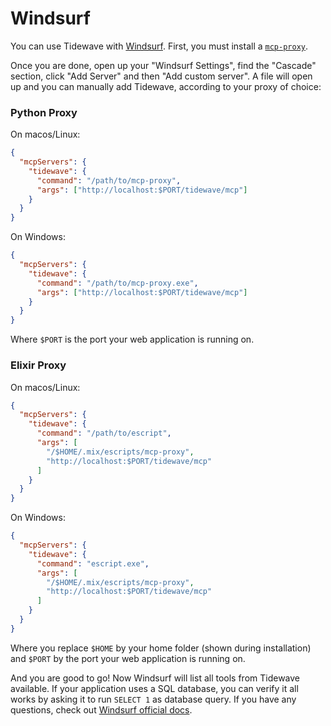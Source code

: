 # Windsurf

You can use Tidewave with [Windsurf](https://windsurf.com/). First, you must
install a [`mcp-proxy`](../guides/mcp_proxy.md).

Once you are done, open up your "Windsurf Settings", find the "Cascade" section,
click "Add Server" and then "Add custom server". A file will open up and you can
manually add Tidewave, according to your proxy of choice:

<!-- tabs-open -->

### Python Proxy

On macos/Linux:

```json
{
  "mcpServers": {
    "tidewave": {
      "command": "/path/to/mcp-proxy",
      "args": ["http://localhost:$PORT/tidewave/mcp"]
    }
  }
}
```

On Windows:

```json
{
  "mcpServers": {
    "tidewave": {
      "command": "/path/to/mcp-proxy.exe",
      "args": ["http://localhost:$PORT/tidewave/mcp"]
    }
  }
}
```

Where `$PORT` is the port your web application is running on.

### Elixir Proxy

On macos/Linux:

```json
{
  "mcpServers": {
    "tidewave": {
      "command": "/path/to/escript",
      "args": [
        "/$HOME/.mix/escripts/mcp-proxy",
        "http://localhost:$PORT/tidewave/mcp"
      ]
    }
  }
}
```

On Windows:

```json
{
  "mcpServers": {
    "tidewave": {
      "command": "escript.exe",
      "args": [
        "/$HOME/.mix/escripts/mcp-proxy",
        "http://localhost:$PORT/tidewave/mcp"
      ]
    }
  }
}
```

Where you replace `$HOME` by your home folder (shown during installation)
and `$PORT` by the port your web application is running on.

<!-- tabs-close -->

And you are good to go! Now Windsurf will list all tools from Tidewave
available. If your application uses a SQL database, you can verify it
all works by asking it to run `SELECT 1` as database query.
If you have any questions, check out [Windsurf official docs](https://docs.windsurf.com/windsurf/mcp#configuring-mcp).
